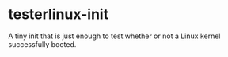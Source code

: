 # testerlinux-init
A tiny init that is just enough to test whether or not a Linux kernel successfully booted.
